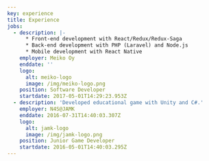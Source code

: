 ```yaml
---
key: experience
title: Experience
jobs:
  - description: |-
      * Front-end development with React/Redux/Redux-Saga 
      * Back-end development with PHP (Laravel) and Node.js 
      * Mobile development with React Native
    employer: Meiko Oy
    enddate: ''
    logo:
      alt: meiko-logo
      image: /img/meiko-logo.png
    position: Software Developer
    startdate: 2017-05-01T14:29:23.953Z
  - description: 'Developed educational game with Unity and C#.'
    employer: N4S@JAMK
    enddate: 2016-07-31T14:40:03.307Z
    logo:
      alt: jamk-logo
      image: /img/jamk-logo.png
    position: Junior Game Developer
    startdate: 2016-05-01T14:40:03.295Z
---
```


